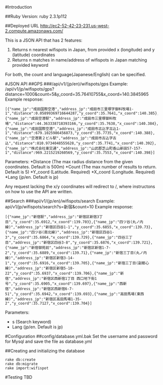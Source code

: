 #Introduction

##Ruby Version: 
ruby 2.3.1p112

##Deployed URL
http://ec2-52-42-23-231.us-west-2.compute.amazonaws.com/

This is a JSON API that has 2 features:
1. Returns n nearest wifispots in Japan, from provided x (longitude) and y (latitude) coordinates
2. Returns n matches in name/address of wifispots in Japan matching provided keyword

For both, the count and language(Japanese/English) can be specified.




#JSON API
##GPS
###/api/v1/(jp/en)/wifispots/gps
Example: /api/v1/jp/wifispots/gps?distance=1000&count=5&y_coord=35.76410755&x_coord=140.3845965
Example response: 
```
[{"name_jp":"成田国際空港","address_jp":"成田市三里塚字御料牧場1-1","distance":0.05899369716644287,"y_coord":35.7641,"x_coord":140.385},{"name_jp":"成田空港駅","address_jp":"成田市三里塚御料牧場","distance":44.363338718393166,"y_coord":35.7638,"x_coord":140.384},{"name_jp":"成田国際空港","address_jp":"成田市古込字古込1-1","distance":679.1025986456873,"y_coord":35.7735,"x_coord":140.388},{"name_jp":"空港第２ビル駅","address_jp":"成田市古込字古込","distance":810.9734048555628,"y_coord":35.7741,"x_coord":140.392},{"name_jp":"株式会社東交通","address_jp":"山武郡芝山町香山新田57-157-1","distance":969.2215219260569,"y_coord":35.7553,"x_coord":140.398}]
```
Parameters:
*Distance (The max radius distance from the given coordinates. Default is 500m)
*Count (The max number of results to return. Default is 5)
*Y_coord (Latitude. Required) 
*X_coord (Longitude. Required)
*Lang (jp/en. Default is jp)

Any request lacking the x/y coordinates will redirect to /, where instructons on how to use the API are written.




##Search
###api/v1/(jp/en)/wifispots/search
Example: api/v1/jp/wifispots/search?s=新宿&count=10
Example response:
```
[{"name_jp":"新宿駅","address_jp":"新宿区新宿3丁目","y_coord":35.6912,"x_coord":139.703},{"name_jp":"四ツ谷(丸ノ内線)","address_jp":"新宿区四谷1-1","y_coord":35.6855,"x_coord":139.73},{"name_jp":"四ツ谷(南北線)","address_jp":"新宿区四谷1-3","y_coord":35.6864,"x_coord":139.729},{"name_jp":"四谷三丁目","address_jp":"新宿区四谷3-8","y_coord":35.6876,"x_coord":139.721},{"name_jp":"新宿御苑前","address_jp":"新宿区新宿1-7-2","y_coord":35.6889,"x_coord":139.71},{"name_jp":"新宿三丁目(丸ノ内線)","address_jp":"新宿区新宿3-14-1","y_coord":35.6916,"x_coord":139.705},{"name_jp":"新宿三丁目(副都心線)","address_jp":"新宿区新宿5-18-22","y_coord":35.6937,"x_coord":139.706},{"name_jp":"新宿","address_jp":"新宿区西新宿1丁目 西口地下街1号","y_coord":35.6905,"x_coord":139.697},{"name_jp":"西新宿","address_jp":"新宿区西新宿6-7-51","y_coord":35.6942,"x_coord":139.693},{"name_jp":"高田馬場(東西線)","address_jp":"新宿区高田馬場1-35-2","y_coord":35.7127,"x_coord":139.704}]
```
Parameters:
* s (Search keyword)
* Lang (jp/en. Default is jp)




#Configuration
##config/database.yml.bak
Set the username and password for Mysql and save the file as database.yml


##Creating and initializing the database
```
rake db:create
rake db:migrate
rake import:wifispot
```


#Testing
TBD

